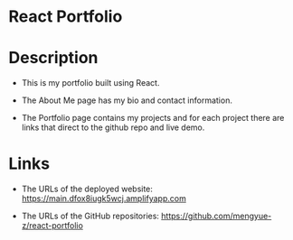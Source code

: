 # React Portfolio

# Description
* This is my portfolio built using React.

* The About Me page has my bio and contact information. 

* The Portfolio page contains my projects and for each project there are links that direct to the github repo and live demo.

# Links

* The URLs of the deployed website: https://main.dfox8iugk5wcj.amplifyapp.com

* The URLs of the GitHub repositories: https://github.com/mengyue-z/react-portfolio
